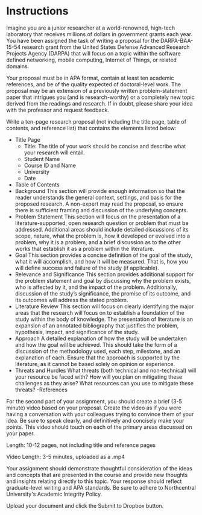 # Instructions

Imagine you are a junior researcher at a world-renowned, high-tech laboratory that receives millions of dollars in government grants each year. You have been assigned the task of writing a proposal for the DARPA-BAA-15-54 research grant from the United States Defense Advanced Research Projects Agency (DARPA) that will focus on a topic within the software defined networking, mobile computing, Internet of Things, or related domains.

Your proposal must be in APA format, contain at least ten academic references, and be of the quality expected of doctoral-level work. The proposal may be an extension of a previously written problem-statement paper that intrigues you (and is research-worthy) or a completely new topic derived from the readings and research. If in doubt, please share your idea with the professor and request feedback.

Write a ten-page research proposal (not including the title page, table of contents, and reference list) that contains the elements listed below:

- Title Page
  - Title: The title of your work should be concise and describe what your research will entail.
  - Student Name
  - Course ID and Name
  - University
  - Date
- Table of Contents
- Background
  This section will provide enough information so that the reader understands the general context, settings, and basis for the proposed research. A non-expert may read the proposal, so ensure there is sufficient framing and discussion of the underlying concepts.
- Problem Statement
  This section will focus on the presentation of a literature-supported, open research question or problem that must be addressed. Additional areas should include detailed discussions of its scope, nature, what the problem is, how it developed or evolved into a problem, why it is a problem, and a brief discussion as to the other works that establish it as a problem within the literature.
- Goal
  This section provides a concise definition of the goal of the study, what it will accomplish, and how it will be measured. That is, how you will define success and failure of the study (if applicable).
- Relevance and Significance
  This section provides additional support for the problem statement and goal by discussing why the problem exists, who is affected by it, and the impact of the problem. Additionally, discussion of the study’s significance, the promise of its outcome, and its outcomes will address the stated problem.
- Literature Review
  This section will focus on clearly identifying the major areas that the research will focus on to establish a foundation of the study within the body of knowledge. The presentation of literature is an expansion of an annotated bibliography that justifies the problem, hypothesis, impact, and significance of the study.
- Approach
  A detailed explanation of how the study will be undertaken and how the goal will be achieved. This should take the form of a discussion of the methodology used, each step, milestone, and an explanation of each. Ensure that the approach is supported by the literature, as it cannot be based solely on opinion or experience.
- Threats and Hurdles
  What threats (both technical and non-technical) will your resource be faced with? How will you plan on mitigating these challenges as they arise? What resources can you use to mitigate these threats?
-References

For the second part of your assignment, you should create a brief (3-5 minute) video based on your proposal. Create the video as if you were having a conversation with your colleagues trying to convince them of your idea. Be sure to speak clearly, and definitively and concisely make your points. This video should touch on each of the primary areas discussed on your paper.

Length: 10-12 pages, not including title and reference pages

Video Length: 3-5 minutes, uploaded as a .mp4

Your assignment should demonstrate thoughtful consideration of the ideas and concepts that are presented in the course and provide new thoughts and insights relating directly to this topic. Your response should reflect graduate-level writing and APA standards. Be sure to adhere to Northcentral University's Academic Integrity Policy.

Upload your document and click the Submit to Dropbox button.
